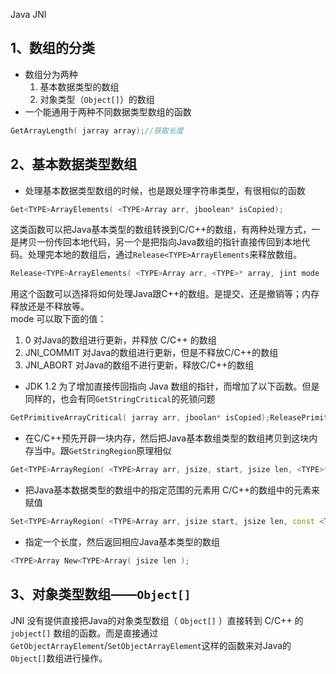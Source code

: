 Java JNI
<a name="EIXRv"></a>
## 1、数组的分类

- 数组分为两种
   1. 基本数据类型的数组
   2. 对象类型（`Object[]`）的数组
- 一个能通用于两种不同数据类型数组的函数
```cpp
GetArrayLength( jarray array);//获取长度
```
<a name="z8AYd"></a>
## 2、基本数据类型数组

- 处理基本数据类型数组的时候，也是跟处理字符串类型，有很相似的函数
```cpp
Get<TYPE>ArrayElements( <TYPE>Array arr, jboolean* isCopied);
```
这类函数可以把Java基本类型的数组转换到C/C++的数组，有两种处理方式，一是拷贝一份传回本地代码，另一个是把指向Java数组的指针直接传回到本地代码。处理完本地的数组后，通过`Release<TYPE>ArrayElements`来释放数组。
```cpp
Release<TYPE>ArrayElements( <TYPE>Array arr, <TYPE>* array, jint mode );
```
用这个函数可以选择将如何处理Java跟C++的数组。是提交、还是撤销等；内存释放还是不释放等。<br />mode 可以取下面的值：

1. 0 对Java的数组进行更新，并释放 C/C++ 的数组
2. JNI_COMMIT 对Java的数组进行更新，但是不释放C/C++的数组
3. JNI_ABORT  对Java的数组不进行更新，释放C/C++的数组
- JDK 1.2 为了增加直接传回指向 Java 数组的指针，而增加了以下函数。但是同样的，也会有同`GetStringCritical`的死锁问题
```cpp
GetPrimitiveArrayCritical( jarray arr, jboolan* isCopied);ReleasePrimitiveArrayCritical(jarray arr, void array, jint mode);
```

- 在C/C++预先开辟一块内存，然后把Java基本数组类型的数组拷贝到这块内存当中。跟`GetStringRegion`原理相似
```cpp
Get<TYPE>ArrayRegion( <TYPE>Array arr, jsize, start, jsize len, <TYPE>* buffer);
```

- 把Java基本数据类型的数组中的指定范围的元素用 C/C++的数组中的元素来赋值
```cpp
Set<TYPE>ArrayRegion( <TYPE>Array arr, jsize start, jsize len, const <TYPE>* buffer );
```

- 指定一个长度，然后返回相应Java基本类型的数组
```cpp
<TYPE>Array New<TYPE>Array( jsize len );
```
<a name="Idh3Y"></a>
## 3、对象类型数组——`Object[]`
JNI 没有提供直接把Java的对象类型数组（ `Object[]` ）直接转到 C/C++ 的 `jobject[]` 数组的函数。而是直接通过`GetObjectArrayElement`/`SetObjectArrayElement`这样的函数来对Java的`Object[]`数组进行操作。
